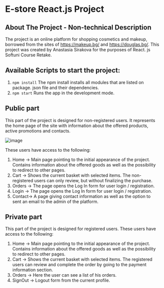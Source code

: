 # E-store React.js Project

## About The Project - Non-technical Description

The project is an online platform for shopping cosmetics and makeup, borrowed from the sites of https://makeup.bg/ and https://douglas.bg/.
This project was created by Anastasia Sirakova for the purposes of React. js Softuni Course Retake.


## Available Scripts to start the project:
1. `npm install`
The npm install installs all modules that are listed on package. json file and their dependencies. 
2. `npm start`
Runs the app in the development mode.

## Public part
This part of the project is designed for non-registered users. 
It represents the home page of the site with information about the offered products, active promotions and contacts.

![image](https://user-images.githubusercontent.com/47693700/185776005-9eba3486-5206-42d6-b8f4-619a8c640120.png)

These users have access to the following:

1. Home -> Main page pointing to the initial appearance of the project. Contains information about the offered goods as well as the possibility to redirect to other pages.
2. Cart -> Shows the current basket with selected items. The non-registered users can only review, but without finalizing the purchase.
3. Orders -> The page opens the Log In form for user login / registration.
4. Login -> The page opens the Log In form for user login / registration.
5. Contact-> A page giving contact information as well as the option to sent an email to the admin of the platform.

## Private part
This part of the project is designed for registered users. These users have access to the following:

1. Home -> Main page pointing to the initial appearance of the project. Contains information about the offered goods as well as the possibility to redirect to other pages.
2. Cart -> Shows the current basket with selected items. The registered users can review and complete the order by going to the payment information section.
3. Orders -> Here the user can see a list of his orders.
4. SignOut -> Logout form from the current profile.
